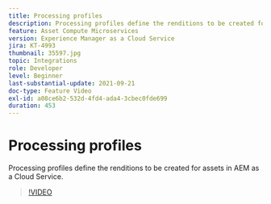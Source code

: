 ```yaml
---
title: Processing profiles
description: Processing profiles define the renditions to be created for assets in AEM as a Cloud Service.
feature: Asset Compute Microservices
version: Experience Manager as a Cloud Service
jira: KT-4993
thumbnail: 35597.jpg
topic: Integrations
role: Developer
level: Beginner
last-substantial-update: 2021-09-21
doc-type: Feature Video
exl-id: a08ce6b2-532d-4fd4-ada4-3cbec0fde699
duration: 453
---
```

# Processing profiles

Processing profiles define the renditions to be created for assets in AEM as a Cloud Service.

>[!VIDEO](https://video.tv.adobe.com/v/35597?quality=12&learn=on)
